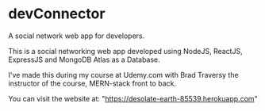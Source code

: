 # devConnector
A social network web app for developers.

This is a social networking web app developed using NodeJS, ReactJS, ExpressJS and MongoDB Atlas as a Database.

I've made this during my course at Udemy.com with Brad Traversy the instructor of the course, MERN-stack front to back.

You can visit the website at: "https://desolate-earth-85539.herokuapp.com"
